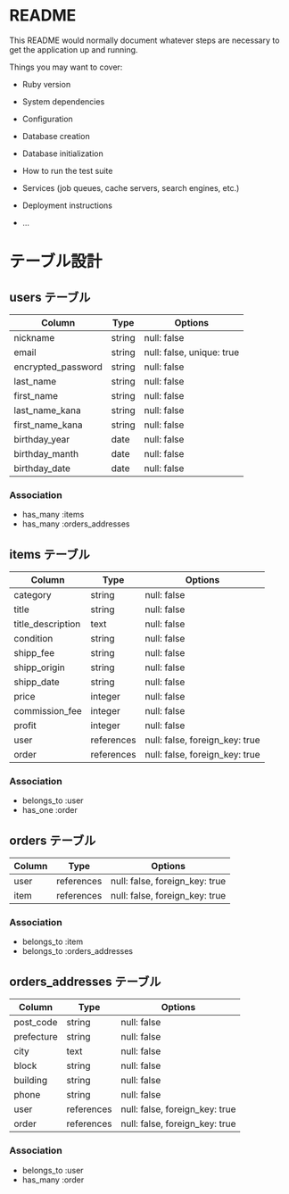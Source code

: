 # README

This README would normally document whatever steps are necessary to get the
application up and running.

Things you may want to cover:

* Ruby version

* System dependencies

* Configuration

* Database creation

* Database initialization

* How to run the test suite

* Services (job queues, cache servers, search engines, etc.)

* Deployment instructions

* ...



# テーブル設計

## users テーブル

| Column             | Type     | Options     |
| ------------------ | -------- | ----------- |
| nickname           | string   | null: false |
| email              | string   | null: false, unique: true |
| encrypted_password | string   | null: false |
| last_name          | string   | null: false | 
| first_name         | string   | null: false | 
| last_name_kana     | string   | null: false | 
| first_name_kana    | string   | null: false | 
| birthday_year      | date     | null: false | 
| birthday_manth     | date     | null: false | 
| birthday_date      | date     | null: false | 


### Association

- has_many :items
- has_many :orders_addresses


## items テーブル

| Column             | Type       | Options                        |
| ------------------ | ---------- | ------------------------------ |
| category           | string     | null: false                    | カテゴリ
| title              | string     | null: false                    | 商品名
| title_description  | text       | null: false                    | 商品説明
| condition          | string     | null: false                    | 商品状態
| shipp_fee          | string     | null: false                    | 配送料負担
| shipp_origin       | string     | null: false                    | 配送元地域
| shipp_date         | string     | null: false                    | 発送日の目安
| price              | integer    | null: false                    | 価格
| commission_fee     | integer    | null: false                    | 手数料
| profit             | integer    | null: false                    | 利益
| user               | references | null: false, foreign_key: true |  
| order              | references | null: false, foreign_key: true | 


### Association

- belongs_to :user
- has_one    :order


## orders テーブル

| Column     | Type       | Options                        |
| ---------- | ---------- | ------------------------------ |
| user       | references | null: false, foreign_key: true |  
| item       | references | null: false, foreign_key: true | 


### Association

- belongs_to :item
- belongs_to :orders_addresses


## orders_addresses テーブル

| Column     | Type       | Options                        |
| ---------- | ---------- | ------------------------------ |
| post_code  | string     | null: false                    |
| prefecture | string     | null: false                    |
| city       | text       | null: false                    |
| block      | string     | null: false                    |
| building   | string     | null: false                    |
| phone      | string     | null: false                    |
| user       | references | null: false, foreign_key: true |
| order      | references | null: false, foreign_key: true |


### Association

- belongs_to :user
- has_many   :order